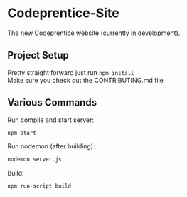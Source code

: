 # Codeprentice-Site
The new Codeprentice website (currently in development).

## Project Setup
Pretty straight forward just run ```npm install```
<br/>
Make sure you check out the CONTRIBUTING.md file 

## Various Commands  
Run compile and start server: 
```bash
npm start
```
Run nodemon (after building): 
```bash
nodemon server.js
```
Build: 
```bash
npm run-script build
```
